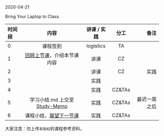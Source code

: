 2020-04-21

Bring Your Laptop to Class. 

| 时间段   |  内容     |  讲课 / 实践     |   分工  |   备注       |
| :---     | :----:    |   :----:    |    :----:    |       ---: |
|   0      | 课程签到     |  logistics   |     TA     |        |
|   1      |  [回顾上节课](../WW7/WW7-stis-plan.md)，介绍本节课内容 |    讲课     |   CZ   |      |
|   2      |  |  讲课    |    CZ    |  实践       |
|   3      |   |  实践    |         |         |
|   4      |  | 实践       |  CZ&TAs|  |
|   5      | 学习小结.md 上交至[Study-Memo](../../Study-Memo)   |  实践    |     CZ&TAs     |   最迟一周之后     |
|   6      | 课程小结，[展望下一节课](../WW9/WW9-stis-plan.md)   |  实践    |     CZ&TAs     |      |



大家注意：勿上传``有版权``的课程参考资料。
